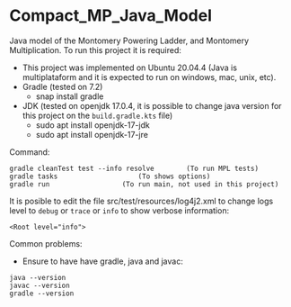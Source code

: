 # Compact_MP_Java_Model

Java model of the Montomery Powering Ladder, and Montomery Multiplication.
To run this project it is required:
		
- This project was implemented on Ubuntu 20.04.4
(Java is multiplataform and it is expected to run on windows, mac, unix, etc).
- Gradle (tested on 7.2)
	- snap install gradle
- JDK (tested on openjdk 17.0.4, it is possible to change java version for this project on the `build.gradle.kts` file)
	- sudo apt install openjdk-17-jdk 
	- sudo apt install openjdk-17-jre

Command:
	
```
gradle cleanTest test --info resolve		(To run MPL tests)
gradle tasks					(To shows options)
gradle run					(To run main, not used in this project)
```


It is posible to edit the file src/test/resources/log4j2.xml to change logs level to `debug` or `trace` or `info` to show verbose information:

	<Root level="info">


Common problems:
- Ensure to have have gradle, java and javac:
	
```
java --version
javac --version
gradle --version
```
